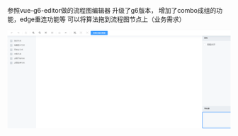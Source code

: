 参照vue-g6-editor做的流程图编辑器
升级了g6版本， 增加了combo成组的功能，edge重连功能等
可以将算法拖到流程图节点上（业务需求）

![效果图](https://github.com/shayyee/g6_Jsplumb/blob/master/1.gif)
